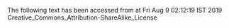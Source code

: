 The following text has been accessed from at Fri Aug 9 02:12:19 IST 2019
Creative_Commons_Attribution-ShareAlike_License
